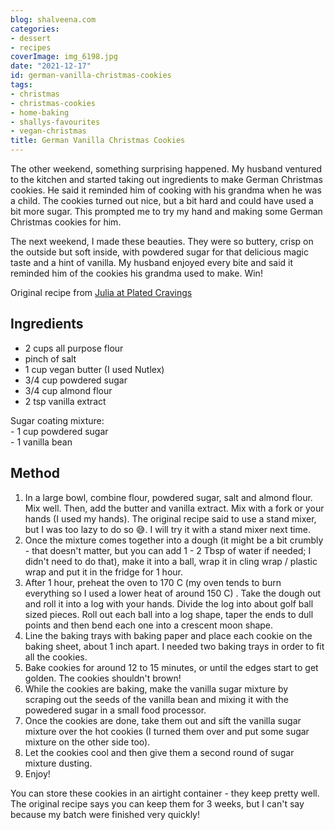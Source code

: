 ```yaml
---
blog: shalveena.com
categories:
- dessert
- recipes
coverImage: img_6198.jpg
date: "2021-12-17"
id: german-vanilla-christmas-cookies
tags:
- christmas
- christmas-cookies
- home-baking
- shallys-favourites
- vegan-christmas
title: German Vanilla Christmas Cookies
---
```


The other weekend, something surprising happened. My husband ventured to the kitchen and started taking out ingredients to make German Christmas cookies. He said it reminded him of cooking with his grandma when he was a child. The cookies turned out nice, but a bit hard and could have used a bit more sugar. This prompted me to try my hand and making some German Christmas cookies for him.

The next weekend, I made these beauties. They were so buttery, crisp on the outside but soft inside, with powdered sugar for that delicious magic taste and a hint of vanilla. My husband enjoyed every bite and said it reminded him of the cookies his grandma used to make. Win! 

Original recipe from [Julia at Plated Cravings](https://platedcravings.com/german-christmas-baking-vanillekipferl/)

## Ingredients

- 2 cups all purpose flour
- pinch of salt
- 1 cup vegan butter (I used Nutlex)
- 3/4 cup powdered sugar
- 3/4 cup almond flour
- 2 tsp vanilla extract

Sugar coating mixture:  
\- 1 cup powdered sugar  
\- 1 vanilla bean

## Method

1. In a large bowl, combine flour, powdered sugar, salt and almond flour. Mix well. Then, add the butter and vanilla extract. Mix with a fork or your hands (I used my hands). The original recipe said to use a stand mixer, but I was too lazy to do so 😅. I will try it with a stand mixer next time.
2. Once the mixture comes together into a dough (it might be a bit crumbly - that doesn't matter, but you can add 1 - 2 Tbsp of water if needed; I didn't need to do that), make it into a ball, wrap it in cling wrap / plastic wrap and put it in the fridge for 1 hour.
3. After 1 hour, preheat the oven to 170 C (my oven tends to burn everything so I used a lower heat of around 150 C) . Take the dough out and roll it into a log with your hands. Divide the log into about golf ball sized pieces. Roll out each ball into a log shape, taper the ends to dull points and then bend each one into a crescent moon shape.
4. Line the baking trays with baking paper and place each cookie on the baking sheet, about 1 inch apart. I needed two baking trays in order to fit all the cookies.
5. Bake cookies for around 12 to 15 minutes, or until the edges start to get golden. The cookies shouldn't brown!
6. While the cookies are baking, make the vanilla sugar mixture by scraping out the seeds of the vanilla bean and mixing it with the powedered sugar in a small food processor.
7. Once the cookies are done, take them out and sift the vanilla sugar mixture over the hot cookies (I turned them over and put some sugar mixture on the other side too).
8. Let the cookies cool and then give them a second round of sugar mixture dusting.
9. Enjoy!

You can store these cookies in an airtight container - they keep pretty well. The original recipe says you can keep them for 3 weeks, but I can't say because my batch were finished very quickly!
